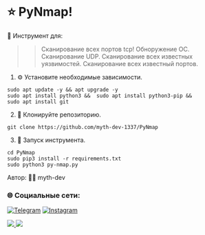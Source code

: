 # ⭐️ PyNmap!



🔧 Инструмент для:

>>  Сканирование всех портов tcp!
>>  Обноружение ОС.
>>  Сканирование UDP.
>>  Сканирование всех известных уязвимостей.
>>  Сканирование всех известный портов.


1. ⚙️ Установите необходимые зависимости.
```
sudo apt update -y && apt upgrade -y
sudo apt install python3 &&  sudo apt install python3-pip &&
sudo apt install git
```
2. 📁 Клонируйте репозиторию.
```
git clone https://github.com/myth-dev-1337/PyNmap
```
3. 📝 Запуск инструмента.
```
cd PyNmap
sudo pip3 install -r requirements.txt
sudo python3 py-nmap.py
```
Автор: 👨‍💻 myth-dev
### 🌐 Социальные сети:

[![Telegram](https://img.shields.io/badge/-Telegram-090909?style=for-the-badge&logo=telegram&logoColor=27A0D9)](https://t.me/myth_dev)
[![Instagram](https://img.shields.io/badge/-Instagram-090909?style=for-the-badge&logo=instagram&logoColor=B4068E)](https://www.instagram.com/mython_dev/)

<a href="https://mython.uz/" target="_blank">
   <img src="https://img.shields.io/badge/-mython.uz-black?logo=dialogflow&style=for-the-badge">
</a>
<a href="mailto:miton0030@gmail.com" target="_blank"><img src="https://img.shields.io/badge/Email-miton0030@gmail.com-teal?style=for-the-badge&logo=gmail"></a>
